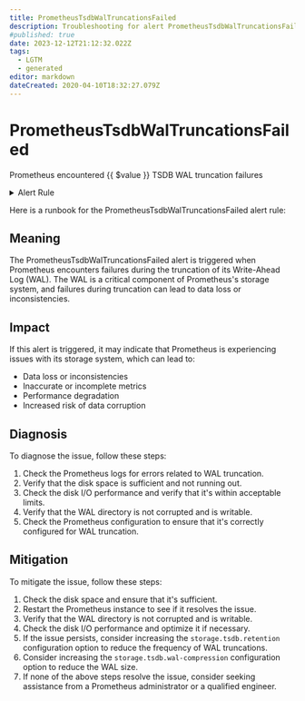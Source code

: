 ```yaml
---
title: PrometheusTsdbWalTruncationsFailed
description: Troubleshooting for alert PrometheusTsdbWalTruncationsFailed
#published: true
date: 2023-12-12T21:12:32.022Z
tags: 
  - LGTM
  - generated
editor: markdown
dateCreated: 2020-04-10T18:32:27.079Z
---
```


# PrometheusTsdbWalTruncationsFailed

Prometheus encountered {{ $value }} TSDB WAL truncation failures

<details>
  <summary>Alert Rule</summary>

{{% rule "prometheus-self-monitoring/prometheus-self-monitoring-internal.yml" "PrometheusTsdbWalTruncationsFailed" %}}

{{% comment %}}

```yaml
alert: PrometheusTsdbWalTruncationsFailed
expr: increase(prometheus_tsdb_wal_truncations_failed_total[1m]) > 0
for: 0m
labels:
    severity: critical
annotations:
    summary: Prometheus TSDB WAL truncations failed (instance {{ $labels.instance }})
    description: |-
        Prometheus encountered {{ $value }} TSDB WAL truncation failures
          VALUE = {{ $value }}
          LABELS = {{ $labels }}
    runbook: https://github.com/srerun/prometheus-alerts/blob/main/content/runbooks/prometheus-self-monitoring-internal/PrometheusTsdbWalTruncationsFailed.md

```

{{% /comment %}}

</details>


Here is a runbook for the PrometheusTsdbWalTruncationsFailed alert rule:

## Meaning

The PrometheusTsdbWalTruncationsFailed alert is triggered when Prometheus encounters failures during the truncation of its Write-Ahead Log (WAL). The WAL is a critical component of Prometheus's storage system, and failures during truncation can lead to data loss or inconsistencies.

## Impact

If this alert is triggered, it may indicate that Prometheus is experiencing issues with its storage system, which can lead to:

* Data loss or inconsistencies
* Inaccurate or incomplete metrics
* Performance degradation
* Increased risk of data corruption

## Diagnosis

To diagnose the issue, follow these steps:

1. Check the Prometheus logs for errors related to WAL truncation.
2. Verify that the disk space is sufficient and not running out.
3. Check the disk I/O performance and verify that it's within acceptable limits.
4. Verify that the WAL directory is not corrupted and is writable.
5. Check the Prometheus configuration to ensure that it's correctly configured for WAL truncation.

## Mitigation

To mitigate the issue, follow these steps:

1. Check the disk space and ensure that it's sufficient.
2. Restart the Prometheus instance to see if it resolves the issue.
3. Verify that the WAL directory is not corrupted and is writable.
4. Check the disk I/O performance and optimize it if necessary.
5. If the issue persists, consider increasing the `storage.tsdb.retention` configuration option to reduce the frequency of WAL truncations.
6. Consider increasing the `storage.tsdb.wal-compression` configuration option to reduce the WAL size.
7. If none of the above steps resolve the issue, consider seeking assistance from a Prometheus administrator or a qualified engineer.